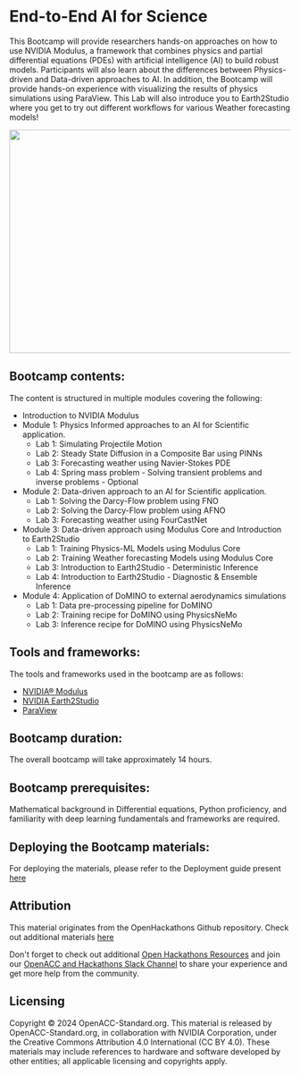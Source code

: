 # End-to-End AI for Science

This Bootcamp will provide researchers hands-on approaches on how to use NVIDIA Modulus, a framework that combines physics and partial differential equations (PDEs) with artificial intelligence (AI) to build robust models. Participants will also learn about the differences between Physics-driven and Data-driven approaches to AI. In addition, the Bootcamp will provide hands-on experience with visualizing the results of physics simulations using ParaView. This Lab will also introduce you to Earth2Studio where you get to try out different workflows for various Weather forecasting models!

<p align="center">
  <img width="600" height="400" src="https://github.com/openhackathons-org/End-to-End-AI-for-Science/blob/d403086ce59c49b26be430bbea0056c37bd4d5f6/workspace/python/jupyter_notebook/omniverse/images/tcwv.gif">
</p>


## Bootcamp contents:

The content is structured in multiple modules covering the following: 

- Introduction to NVIDIA Modulus
- Module 1: Physics Informed approaches to an AI for Scientific application.
  - Lab 1: Simulating Projectile Motion
  - Lab 2: Steady State Diffusion in a Composite Bar using PINNs
  - Lab 3: Forecasting weather using Navier-Stokes PDE
  - Lab 4: Spring mass problem - Solving transient problems and inverse problems - Optional 
- Module 2: Data-driven approach to an AI for Scientific application.
  - Lab 1: Solving the Darcy-Flow problem using FNO
  - Lab 2: Solving the Darcy-Flow problem using AFNO
  - Lab 3: Forecasting weather using FourCastNet
- Module 3: Data-driven approach using Modulus Core and Introduction to Earth2Studio
  - Lab 1: Training Physics-ML Models using Modulus Core
  - Lab 2: Training Weather forecasting Models using Modulus Core
  - Lab 3: Introduction to Earth2Studio - Deterministic Inference
  - Lab 4: Introduction to Earth2Studio - Diagnostic & Ensemble Inference
- Module 4: Application of DoMINO to external aerodynamics simulations
  - Lab 1: Data pre-processing pipeline for DoMINO
  - Lab 2: Training recipe for DoMINO using PhysicsNeMo
  - Lab 3: Inference recipe for DoMINO using PhysicsNeMo
## Tools and frameworks:

The tools and frameworks used in the bootcamp are as follows:
- [NVIDIA® Modulus](https://developer.nvidia.com/modulus)
- [NVIDIA Earth2Studio](https://github.com/NVIDIA/earth2studio)
- [ParaView](https://www.paraview.org/)

## Bootcamp duration:

The overall bootcamp will take approximately 14 hours. 

## Bootcamp prerequisites:

Mathematical background in Differential equations, Python proficiency, and familiarity with deep learning fundamentals and frameworks are required.

## Deploying the Bootcamp materials:

For deploying the materials, please refer to the Deployment guide present [here](Deployment_Guide.MD)

## Attribution

This material originates from the OpenHackathons Github repository. Check out additional materials [here](https://github.com/openhackathons-org)

Don't forget to check out additional [Open Hackathons Resources](https://www.openhackathons.org/s/technical-resources) and join our [OpenACC and Hackathons Slack Channel](https://www.openacc.org/community#slack) to share your experience and get more help from the community.

## Licensing

Copyright © 2024 OpenACC-Standard.org. This material is released by OpenACC-Standard.org, in collaboration with NVIDIA Corporation, under the Creative Commons Attribution 4.0 International (CC BY 4.0). These materials may include references to hardware and software developed by other entities; all applicable licensing and copyrights apply.
